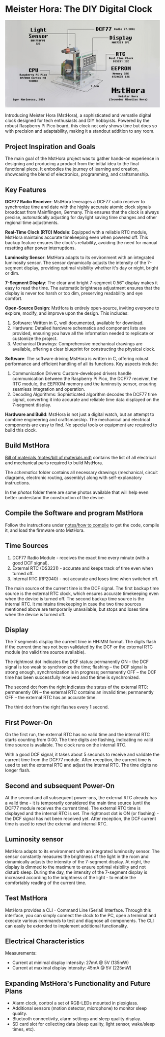 # Meister Hora: The DIY Digital Clock

![MstHora](intro.jpg)

Introducing Meister Hora (MstHora), a sophisticated and versatile digital clock designed for tech enthusiasts and DIY hobbyists. Powered by the robust Raspberry Pi Pico board, this clock not only shows time but does so with precision and adaptability, making it a standout addition to any room.

## Project Inspiration and Goals

The main goal of the MstHora project was to gather hands-on experience in designing and producing a product from the initial idea to the final functional piece. It embodies the journey of learning and creation, showcasing the blend of electronics, programming, and craftsmanship.

## Key Features

**DCF77 Radio Receiver**: MstHora leverages a DCF77 radio receiver to synchronize time and date with the highly accurate atomic clock signals broadcast from Mainflingen, Germany. This ensures that the clock is always precise, automatically adjusting for daylight saving time changes and other regional time adjustments.

**Real-Time Clock (RTC) Module**: Equipped with a reliable RTC module, MstHora maintains accurate timekeeping even when powered off. This backup feature ensures the clock's reliability, avoiding the need for manual resetting after power interruptions.

**Luminosity Sensor**: MstHora adapts to its environment with an integrated luminosity sensor. The sensor dynamically adjusts the intensity of the 7-segment display, providing optimal visibility whether it's day or night, bright or dim.

**7-Segment Display**: The clear and bright 7-segment 0.56" display makes it easy to read the time. The automatic brightness adjustment ensures that the display is never too harsh or too dim, preserving readability and eye comfort.

**Open-Source Design**: MstHora is entirely open-source, inviting everyone to explore, modify, and improve upon the design. This includes:

1. Software: Written in C, well documented, available for download.
2. Hardware: Detailed hardware schematics and component lists are provided, ensuring you have all the information needed to replicate or customize the project.
3. Mechanical Drawings: Comprehensive mechanical drawings are available, offering a clear blueprint for constructing the physical clock.

**Software**: The software driving MstHora is written in C, offering robust performance and efficient handling of all its functions. Key aspects include:
1. Communication Drivers: Custom-developed drivers handle communication between the Raspberry Pi Pico, the DCF77 receiver, the RTC module, the EEPROM memory and the luminosity sensor, ensuring seamless integration and operation. 
2. Decoding Algorithms: Sophisticated algorithm decodes the DCF77 time signal, converting it into accurate and reliable time data displayed on the 7-segment display.

**Hardware and Build**: MstHora is not just a digital watch, but an attempt to combine engineering and craftsmanship. The mechanical and electrical components are easy to find. No special tools or equipment are required to build this clock.

## Build MstHora

[Bill of materials (notes/bill of materials.md)](./notes/bill%20of%20materials.md) contains the list of all electrical and mechanical parts required to build MstHora.

The *schematics* folder contains all necessary drawings (mechanical, circuit diagrams, electronic routing, assembly) along with self-explanatory instructions.

In the *photos* folder there are some photos available that will help even better understand the construction of the device.


## Compile the Software and program MstHora

Follow the instructions under [notes/how to compile](./notes/how%20to%20compile.md) to get the code, compile it, and load the firmware onto MstHora.

## Time Sources

1. DCF77 Radio Module - receives the exact time every minute (with a good DCF signal).
2. External RTC (DS3231) - accurate and keeps track of time even when turned off.
3. Internal RTC (RP2040) - not accurate and loses time when switched off.

The main source of the current time is the DCF signal. The first backup time source is the external RTC clock, which ensures accurate timekeeping even when the device is turned off. The second backup time source is the internal RTC. It maintains timekeeping in case the two time sources mentioned above are temporarily unavailable, but stops and loses time when the device is turned off.

## Display

The 7 segments display the current time in HH:MM format. The digits flash if the current time has not been validated by the DCF or the external RTC module (no valid time source available).

The rightmost dot indicates the DCF status: permanently ON – the DCF signal is too weak to synchronize the time; flashing – the DCF signal is strong enough, synchronization is in progress; permanently OFF – the DCF time has been successfully received and the time is synchronized.

The second dot from the right indicates the status of the external RTC: permanently ON – the external RTC contains an invalid time; permanently OFF – the external RTC has an accurate time.

The third dot from the right flashes every 1 second.

## First Power-On

On the first run, the external RTC has no valid time and the internal RTC starts counting from 0:00. The time digits are flashing, indicating no valid time source is available. The clock runs on the internal RTC. 

With a good DCF signal, it takes about 5 seconds to receive and validate the current time from the DCF77 module. After reception, the current time is used to set the external RTC and adjust the internal RTC. The time digits no longer flash.

## Second and subsequent Power-On

At the second and all subsequent power-ons, the external RTC already has a valid time - it is temporarily considered the main time source (until the DCF77 module receives the current time). The external RTC time is displayed and the internal RTC is set. The rightmost dot is ON (or flashing) - the DCF signal has not been received yet. After reception, the DCF current time is used to reset the external and internal RTC.

## Luminosity sensor

MstHora adapts to its environment with an integrated luminosity sensor. The sensor constantly measures the brightness of the light in the room and dynamically adjusts the intensity of the 7-segment display. At night, the display is dimmed to the maximum to ensure optimal visibility and not disturb sleep. During the day, the intensity of the 7-segment display is increased according to the brightness of the light - to enable the comfortably reading of the current time.

## Test MstHora

MstHora provides a CLI - Command Line (Serial) Interface. Through this interface, you can simply connect the clock to the PC, open a terminal and execute various commands to test and diagnose all components. The CLI can easily be extended to implement additional functionality.

## Electrical Characteristics

Measurements:

- Current at minimal display intensity: 27mA @ 5V (135mW)
- Current at maximal display intensity: 45mA @ 5V (225mW)

## Expanding MstHora's Functionality and Future Plans

- Alarm clock, control a set of RGB-LEDs mounted in plexiglass.
- Additional sensors (motion detector, microphone) to monitor sleep quality.
- Bluetooth connectivity, alarm settings and sleep quality display.
- SD card slot for collecting data (sleep quality, light sensor, wake/sleep times, etc).
